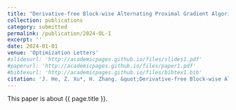 ```yaml
---
title: "Derivative-free Block-wise Alternating Proximal Gradient Algorithms for Nonsmooth Nonconvex-Linear Minimax Problems"
collection: publications
category: submitted
permalink: /publication/2024-OL-1
excerpt: ''
date: 2024-01-01
venue: 'Optimization Letters'
#slidesurl: 'http://academicpages.github.io/files/slides1.pdf'
#paperurl: 'http://academicpages.github.io/files/paper1.pdf'
#bibtexurl: 'http://academicpages.github.io/files/bibtex1.bib'
citation: 'J. He, Z. Xu*, H. Zhang. &quot;Derivative-free Block-wise Alternating Proximal Gradient Algorithms for Nonsmooth Nonconvex-Linear Minimax Problems.&quot; <i>Optimization Letters</i>. submitted. (2024).'
---
```

This paper is about {{ page.title }}.
